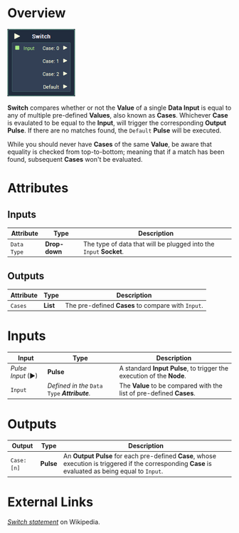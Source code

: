 # Overview

![](../../../.gitbook/assets/node-switch.png)

**Switch** compares whether or not the **Value** of a single **Data Input** is equal to any of multiple pre-defined **Values**, also known as **Cases**. Whichever **Case** is evaulated to be equal to the **Input**, will trigger the corresponding **Output Pulse**. If there are no matches found, the `Default` **Pulse** will be executed.

While you should never have **Cases** of the same **Value**, be aware that equality is checked from top-to-bottom; meaning that if a match has been found, subsequent **Cases** won't be evaluated.

# Attributes

## Inputs

|Attribute|Type|Description|
|---|---|---|
|`Data Type`|**Drop-down**|The type of data that will be plugged into the `Input` **Socket**.|

## Outputs

|Attribute|Type|Description|
|---|---|---|
|`Cases`|**List**|The pre-defined **Cases** to compare with `Input`.|


# Inputs

|Input|Type|Description|
|---|---|---|
|*Pulse Input* (►)|**Pulse**|A standard **Input Pulse**, to trigger the execution of the **Node**.|
|`Input`|*Defined in the* `Data Type` ***Attribute**.*|The **Value** to be compared with the list of pre-defined **Cases**.|

# Outputs

|Output|Type|Description|
|---|---|---|
|`Case: [n]`|**Pulse**|An **Output Pulse** for each pre-defined **Case**, whose execution is triggered if the corresponding **Case** is evaluated as being equal to `Input`.|

# External Links

[*Switch statement*](https://en.wikipedia.org/wiki/Switch_statement) on Wikipedia.